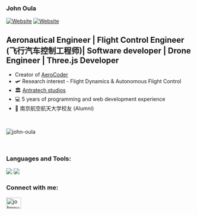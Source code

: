### John Oula

[![Website](https://img.shields.io/badge/Personal_Website-visit-blue)](https://www.johnoula.com/en-US) [![Website](https://img.shields.io/badge/AeroCoder-visit-orange)](https://aerocoder.vercel.app)
<br>

## Aeronautical Engineer | Flight Control Engineer (飞行汽车控制工程师)| Software developer | Drone Engineer | Three.js Developer 

- Creator of [ AeroCoder ](http://aerocoder.vercel.app)
- 🛩 Research interest - Flight Dynamics & Autonomous Flight Control
- 🏛 [Antratech studios][website]
- 💻 5 years of programming and web development experience
- 🏫 南京航空航天大学校友 (Alumni)


<br />
<p><img align="center" src="https://github-readme-stats.vercel.app/api/top-langs?username=john-oula&show_icons=true&locale=en&layout=compact" alt="john-oula" /></p>

<br />




[website]: https://www.antratechstudios.com
[twitter]: https://twitter.com/johnoula
[linkedin]: https://www.linkedin.com/in/johnoula/

<h3 align="left">Languages and Tools:</h3>
<div align="left">
    <img src="https://skillicons.dev/icons?i=matlab,autocad,express,react,nodejs,python,flask,html,css,javascript,nextjs,electron,firebase,figma" />
    <img src="https://skillicons.dev/icons?i=bootstrap,git,github,vscode,pycharm,mysql,postgresql,webpack,threejs,supabase" /><br>
</div>

<h3 align="left">Connect with me:</h3>
<p align="left">
<a href="https://linkedin.com/in/johnoula" target="blank"><img align="center" src="https://raw.githubusercontent.com/rahuldkjain/github-profile-readme-generator/master/src/images/icons/Social/linked-in-alt.svg" alt="johnoula" height="30" width="40" /></a>
</p>
